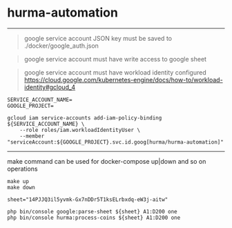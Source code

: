 # hurma-automation

---

> google service account JSON key must be saved to ./docker/google_auth.json

> google service account must have write access to google sheet

> google service account must have workload identity configured
> https://cloud.google.com/kubernetes-engine/docs/how-to/workload-identity#gcloud_4

```shell
SERVICE_ACCOUNT_NAME=
GOOGLE_PROJECT=

gcloud iam service-accounts add-iam-policy-binding ${SERVICE_ACCOUNT_NAME} \
    --role roles/iam.workloadIdentityUser \
    --member "serviceAccount:${GOOGLE_PROJECT}.svc.id.goog[hurma/hurma-automation]"
```

---

make command can be used for docker-compose up|down and so on operations
```shell
make up
make down
```

```shell
sheet="14PJJQ3il5yvmk-Gx7nDDr5T1ksELrbxdq-eW3j-aitw"

php bin/console google:parse-sheet ${sheet} A1:D200 one
php bin/console hurma:process-coins ${sheet} A1:D200 one
```
